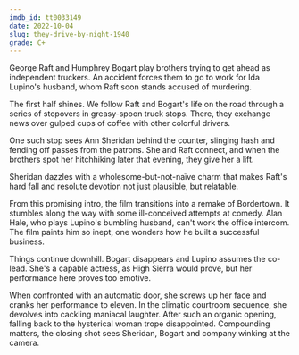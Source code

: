```yaml
---
imdb_id: tt0033149
date: 2022-10-04
slug: they-drive-by-night-1940
grade: C+
---
```


George Raft and Humphrey Bogart play brothers trying to get ahead as independent truckers. An accident forces them to go to work for Ida Lupino's husband, whom Raft soon stands accused of murdering.

<!-- end -->

The first half shines. We follow Raft and Bogart's life on the road through a series of stopovers in greasy-spoon truck stops. There, they exchange news over gulped cups of coffee with other colorful drivers.

One such stop sees Ann Sheridan behind the counter, slinging hash and fending off passes from the patrons. She and Raft connect, and when the brothers spot her hitchhiking later that evening, they give her a lift.

Sheridan dazzles with a wholesome-but-not-naïve charm that makes Raft's hard fall and resolute devotion not just plausible, but relatable.

From this promising intro, the film transitions into a remake of Bordertown. It stumbles along the way with some ill-conceived attempts at comedy. Alan Hale, who plays Lupino's bumbling husband, can't work the office intercom. The film paints him so inept, one wonders how he built a successful business.

Things continue downhill. Bogart disappears and Lupino assumes the co-lead. She's a capable actress, as High Sierra would prove, but her performance here proves too emotive.

When confronted with an automatic door, she screws up her face and cranks her performance to eleven. In the climatic courtroom sequence, she devolves into cackling maniacal laughter. After such an organic opening, falling back to the hysterical woman trope disappointed. Compounding matters, the closing shot sees Sheridan, Bogart and company winking at the camera.
